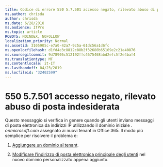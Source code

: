 ```yaml
---
title: Codice di errore 550 5.7.501 accesso negato, rilevato abuso di posta indesiderata
ms.author: chrisda
author: chrisda
ms.date: 6/28/2018
ms.audience: ITPro
ms.topic: article
ROBOTS: NOINDEX, NOFOLLOW
localization_priority: Normal
ms.assetid: 3105905c-e7a0-42a7-9c5a-61dc56a1d6fc
ms.openlocfilehash: d1fd4e3c8812c88b2f32680b65109e2c21a40876
ms.sourcegitcommit: 9d78905c512192ffc4675468abd2efc5f2e4baf4
ms.translationtype: MT
ms.contentlocale: it-IT
ms.lasthandoff: 04/23/2019
ms.locfileid: "32402599"
---
```

# <a name="550-57501-access-denied-spam-abuse-detected"></a>550 5.7.501 accesso negato, rilevato abuso di posta indesiderata

Questo messaggio si verifica in genere quando gli utenti inviano messaggi di posta elettronica da indirizzi IP utilizzando il dominio iniziale *. onmicrosoft.com* assegnato ai nuovi tenant in Office 365. Il modo più semplice per risolvere il problema è:

1. [Aggiungere un dominio al tenant](https://support.office.com/article/6383f56d-3d09-4dcb-9b41-b5f5a5efd611.aspx).

2. [Modificare l'indirizzo di posta elettronica principale degli utenti](https://support.office.com/article/fb5ac074-e203-4e1f-9843-b9d1a3e03297.aspx) nel nuovo dominio personalizzato appena aggiunto.
